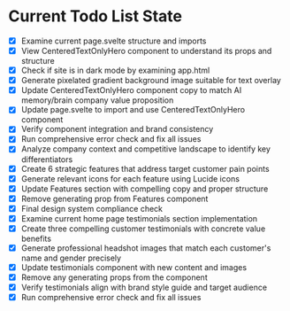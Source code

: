 <!-- DO NOT EDIT - Managed by todo_list tool -->
<!-- Updated: 2025-09-30T11:43:08.495Z -->

# Current Todo List State

- [x] Examine current page.svelte structure and imports
- [x] View CenteredTextOnlyHero component to understand its props and structure
- [x] Check if site is in dark mode by examining app.html
- [x] Generate pixelated gradient background image suitable for text overlay
- [x] Update CenteredTextOnlyHero component copy to match AI memory/brain company value proposition
- [x] Update page.svelte to import and use CenteredTextOnlyHero component
- [x] Verify component integration and brand consistency
- [x] Run comprehensive error check and fix all issues
- [x] Analyze company context and competitive landscape to identify key differentiators
- [x] Create 6 strategic features that address target customer pain points
- [x] Generate relevant icons for each feature using Lucide icons
- [x] Update Features section with compelling copy and proper structure
- [x] Remove generating prop from Features component
- [x] Final design system compliance check
- [x] Examine current home page testimonials section implementation
- [x] Create three compelling customer testimonials with concrete value benefits
- [x] Generate professional headshot images that match each customer's name and gender precisely
- [x] Update testimonials component with new content and images
- [x] Remove any generating props from the component
- [x] Verify testimonials align with brand style guide and target audience
- [x] Run comprehensive error check and fix all issues

